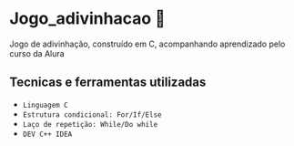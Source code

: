 # Jogo_adivinhacao 🔮

Jogo de adivinhação, construído em C, acompanhando aprendizado pelo curso da Alura


## Tecnicas e ferramentas utilizadas
 
- ``Linguagem C``
- ``Estrutura condicional: For/If/Else``
- ``Laço de repetição: While/Do while``
- ``DEV C++ IDEA``
